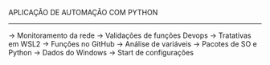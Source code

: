 APLICAÇÃO DE AUTOMAÇÃO COM PYTHON

---------------------------------

-> Monitoramento da rede
-> Validações de funções Devops
-> Tratativas em WSL2
-> Funções no GitHub
-> Análise de variáveis
-> Pacotes de SO e Python
-> Dados do Windows
-> Start de configurações